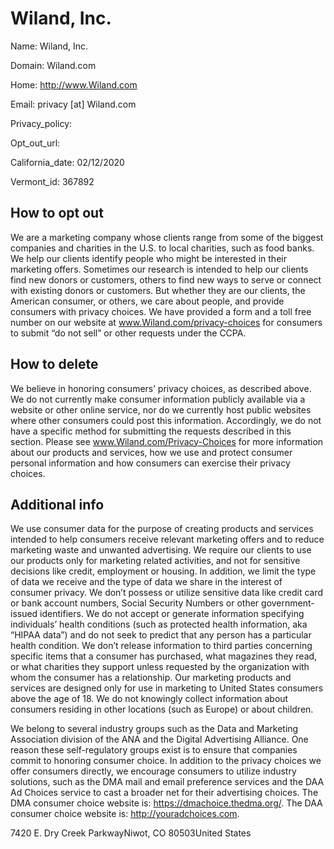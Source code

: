 
# Wiland, Inc.

Name: Wiland, Inc.

Domain: Wiland.com

Home: http://www.Wiland.com

Email: privacy [at] Wiland.com

Privacy_policy: 

Opt_out_url: 

California_date: 02/12/2020

Vermont_id: 367892



## How to opt out

We are a marketing company whose clients range from some of the biggest companies and charities in the U.S. to local charities, such as food banks. We help our clients identify people who might be interested in their marketing offers. Sometimes our research is intended to help our clients find new donors or customers, others to find new ways to serve or connect with existing donors or customers. But whether they are our clients, the American consumer, or others, we care about people, and provide consumers with privacy choices. We have provided a form and a toll free number on our website at www.Wiland.com/privacy-choices for consumers to submit “do not sell” or other requests under the CCPA.

## How to delete

We believe in honoring consumers’ privacy choices, as described above. We do not currently make consumer information publicly available via a website or other online service, nor do we currently host public websites where other consumers could post this information. Accordingly, we do not have a specific method for submitting the requests described in this section. Please see www.Wiland.com/Privacy-Choices for more information about our products and services, how we use and protect consumer personal information and how consumers can exercise their privacy choices.

## Additional info

We use consumer data for the purpose of creating products and services intended to help consumers receive relevant marketing offers and to reduce marketing waste and unwanted advertising. We require our clients to use our products only for marketing related activities, and not for sensitive decisions like credit, employment or housing. In addition, we limit the type of data we receive and the type of data we share in the interest of consumer privacy. We don’t possess or utilize sensitive data like credit card or bank account numbers, Social Security Numbers or other government-issued identifiers. We do not accept or generate information specifying individuals’ health conditions (such as protected health information, aka “HIPAA data”) and do not seek to predict that any person has a particular health condition. We don’t release information to third parties concerning specific items that a consumer has purchased, what magazines they read, or what charities they support unless requested by the organization with whom the consumer has a relationship. Our marketing products and services are designed only for use in marketing to United States consumers above the age of 18. We do not knowingly collect information about consumers residing in other locations (such as Europe) or about children.

We belong to several industry groups such as the Data and Marketing Association division of the ANA and the Digital Advertising Alliance. One reason these self-regulatory groups exist is to ensure that companies commit to honoring consumer choice. In addition to the privacy choices we offer consumers directly, we encourage consumers to utilize industry solutions, such as the DMA mail and email preference services and the DAA Ad Choices service to cast a broader net for their advertising choices. The DMA consumer choice website is: https://dmachoice.thedma.org/. The DAA consumer choice website is: http://youradchoices.com.

7420 E. Dry Creek ParkwayNiwot, CO 80503United States

